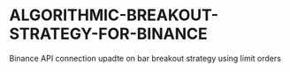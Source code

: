 # ALGORITHMIC-BREAKOUT-STRATEGY-FOR-BINANCE
Binance API connection upadte on bar breakout strategy using limit orders

